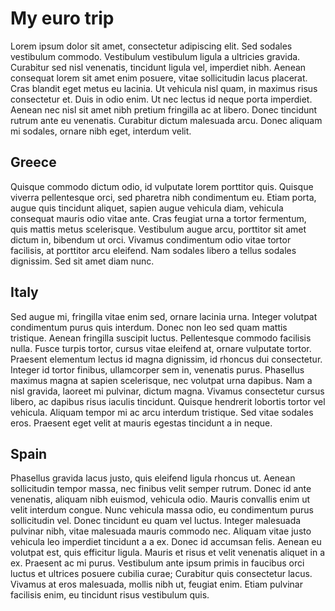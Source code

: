 # My euro trip

Lorem ipsum dolor sit amet, consectetur adipiscing elit. Sed sodales vestibulum commodo. Vestibulum vestibulum ligula a ultricies gravida. Curabitur sed nisl venenatis, tincidunt ligula vel, imperdiet nibh. Aenean consequat lorem sit amet enim posuere, vitae sollicitudin lacus placerat. Cras blandit eget metus eu lacinia. Ut vehicula nisl quam, in maximus risus consectetur et. Duis in odio enim. Ut nec lectus id neque porta imperdiet. Aenean nec nisl sit amet nibh pretium fringilla ac at libero. Donec tincidunt rutrum ante eu venenatis. Curabitur dictum malesuada arcu. Donec aliquam mi sodales, ornare nibh eget, interdum velit.

## Greece

Quisque commodo dictum odio, id vulputate lorem porttitor quis. Quisque viverra pellentesque orci, sed pharetra nibh condimentum eu. Etiam porta, augue quis tincidunt aliquet, sapien augue vehicula diam, vehicula consequat mauris odio vitae ante. Cras feugiat urna a tortor fermentum, quis mattis metus scelerisque. Vestibulum augue arcu, porttitor sit amet dictum in, bibendum ut orci. Vivamus condimentum odio vitae tortor facilisis, at porttitor arcu eleifend. Nam sodales libero a tellus sodales dignissim. Sed sit amet diam nunc. 

## Italy

Sed augue mi, fringilla vitae enim sed, ornare lacinia urna. Integer volutpat condimentum purus quis interdum. Donec non leo sed quam mattis tristique. Aenean fringilla suscipit luctus. Pellentesque commodo facilisis nulla. Fusce turpis tortor, cursus vitae eleifend at, ornare vulputate tortor. Praesent elementum lectus id magna dignissim, id rhoncus dui consectetur. Integer id tortor finibus, ullamcorper sem in, venenatis purus. Phasellus maximus magna at sapien scelerisque, nec volutpat urna dapibus. Nam a nisl gravida, laoreet mi pulvinar, dictum magna. Vivamus consectetur cursus libero, ac dapibus risus iaculis tincidunt. Quisque hendrerit lobortis tortor vel vehicula. Aliquam tempor mi ac arcu interdum tristique. Sed vitae sodales eros. Praesent eget velit at mauris egestas tincidunt a in neque. 

## Spain

Phasellus gravida lacus justo, quis eleifend ligula rhoncus ut. Aenean sollicitudin tempor massa, nec finibus velit semper rutrum. Donec id ante venenatis, aliquam nibh euismod, vehicula odio. Mauris convallis enim ut velit interdum congue. Nunc vehicula massa odio, eu condimentum purus sollicitudin vel. Donec tincidunt eu quam vel luctus. Integer malesuada pulvinar nibh, vitae malesuada mauris commodo nec. Aliquam vitae justo vehicula leo imperdiet tincidunt a a ex. Donec id accumsan felis. Aenean eu volutpat est, quis efficitur ligula. Mauris et risus et velit venenatis aliquet in a ex. Praesent ac mi purus. Vestibulum ante ipsum primis in faucibus orci luctus et ultrices posuere cubilia curae; Curabitur quis consectetur lacus. Vivamus at eros malesuada, mollis nibh ut, feugiat enim. Etiam pulvinar facilisis enim, eu tincidunt risus vestibulum quis.

